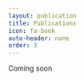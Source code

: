 ```yaml
---
layout: publication
title: Publications
icon: fa-book
auto-header: none
order: 3
---
```


Coming soon <i class="fa fa-smile"></i>